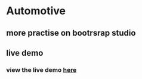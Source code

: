 # Automotive

## more practise on bootrsrap studio

## live demo

### view the live demo [here](https://volenzo.github.io/Automotive/)
